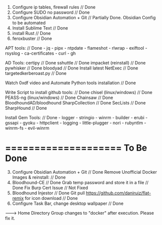 1) Configure ip tables, firewall rules // Done
2) Configure SUDO no password // Done
3) Configure Obsidian Automation + Git // Partially Done. Obsidian Config to be automated
4) Install Sublime Text // Done
5) install Rust  // Done
6) feroxbuster // Done

APT tools: // Done
      - jq
      - pipx
      - ntpdate
      - flameshot
      - rlwrap
      - exiftool
      - rsyslog
      - ca-certificates
      - curl
      - gh

AD Tools:
certipy // Done
sshuttle // Done
impacket (reinstall)  // Done
pywhisker // Done
bloodyad // Done
Install latest NetExec // Done
targetedkerberoast.py // Done

Watch 0xdf video and Automate Python tools installation // Done

Write Script to install github tools: // Done
chisel (linux/windows) // Done
PEASS-ng (linux/windows) // Done
Chainsaw // Done
BloodhoundAD/bloodhound
SharpCollection // Done
SecLists // Done
SharpHound // Done


Install Gem Tools: // Done
    - logger
    - stringio
    - winrm
    - builder
    - erubi
    - gssapi
    - gyoku
    - httpclient
    - logging
    - little-plugger
    - nori
    - rubyntlm
    - winrm-fs
    - evil-winrm


====================
To Be Done
====================

3) Configure Obsidian Automation + Git // Done
Remove Unofficial Docker Images & reinstall: // Done
1) Bloodhound-CE // Done
Grab temp password and store it in a file // Done
Fix Burp Cert Issue // Not Fixed
2) Bloodhound Injestor // Done
Git pull https://github.com/daniruiz/flat-remix for icon download  // Done
3) Configure Task Bar, change desktop wallpaper // Done

---> Home Directory Group changes to "docker" after execution. Please fix it.